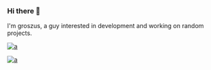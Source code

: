 ### Hi there 👋

I'm groszus, a guy interested in development and working on random projects.

[![a](https://skillicons.dev/icons?i=js,html,css,java,nodejs,electron)](https://skillicons.dev)

[![a](https://skillicons.dev/icons?i=idea,vscode)](https://skillicons.dev)


